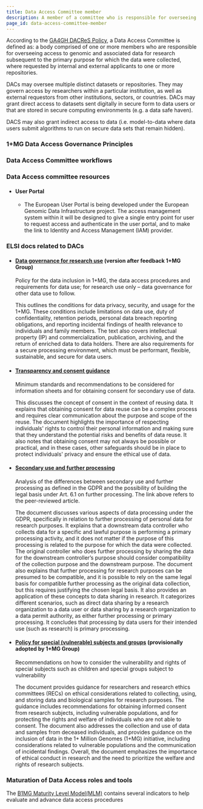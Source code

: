 ```yaml
---
title: Data Access Committee member
description: A member of a committee who is responsible for overseeing access to genomic and associated data.
page_id: data-access-committee-member
---
```


According to the [GA4GH DACReS Policy](https://www.ga4gh.org/wp-content/uploads/GA4GH-Data-Access-Committee-Guiding-Principles-and-Procedural-Standards-Policy-Final-version.pdf), a Data Access Committee is defined as: a body comprised of one or more members who are responsible for overseeing access to genomic and associated data for research subsequent to the primary purpose for which the data were collected, where requested by internal and external applicants to one or more repositories. 

DACs may oversee multiple distinct datasets or repositories. They may govern access by researchers within a particular institution, as well as external requestors from other institutions, sectors, or countries. DACs may grant direct access to datasets sent digitally in secure form to data users or that are stored in secure computing environments (e.g. a data safe haven). 

DACS may also grant indirect access to data (i.e. model-to-data where data users submit algorithms to run on secure data sets that remain hidden).

### 1+MG Data Access Governance Principles

### Data Access Committee workflows

### Data Access committee resources

* #### User Portal
    * The European User Portal is being developed under the European Genomic Data Infrastructure project.  The access management system within it will be designed to give a single entry point for user to request access and authenticate in the user portal, and to make the link to Identity and Access Management (IAM) provider.


### ELSI docs related to DACs

* #### [Data governance for research use](https://docs.google.com/document/d/1wnUjBMjntBBDfzV41KcwTp_HMoOyh1du/edit) (version after feedback 1+MG Group)

    Policy for the data inclusion in 1+MG, the data access procedures and requirements for data use; for research use only – data governance for other data use to follow. 

    This outlines the conditions for data privacy, security, and usage for the 1+MG. These conditions include limitations on data use, duty of confidentiality, retention periods, personal data breach reporting obligations, and reporting incidental findings of health relevance to individuals and family members. The text also covers intellectual property (IP) and commercialization, publication, archiving, and the return of enriched data to data holders. There are also requirements for a secure processing environment, which must be performant, flexible, sustainable, and secure for data users.

* #### [Transparency and consent guidance](https://docs.google.com/document/d/1FwWgDkktSEWeRu2nFqAbOd1h0xf68S2L/edit?usp=sharing&ouid=111924332661625180095&rtpof=true&sd=true)

    Minimum standards and recommendations to be considered for information sheets and for obtaining consent for secondary use of data.

    This discusses the concept of consent in the context of reusing data. It explains that obtaining consent for data reuse can be a complex process and requires clear communication about the purpose and scope of the reuse. The document highlights the importance of respecting individuals' rights to control their personal information and making sure that they understand the potential risks and benefits of data reuse. It also notes that obtaining consent may not always be possible or practical, and in these cases, other safeguards should be in place to protect individuals' privacy and ensure the ethical use of data.

* #### [Secondary use and further processing](https://docs.google.com/document/d/1hQfXyi-L0zvLTv0oh5lDBFu2qBJVIXJ9/edit?usp=share_link&ouid=111924332661625180095&rtpof=true&sd=true)

    Analysis of the differences between secondary use and further processing as defined in the GDPR and the possibility of building the legal basis under Art. 6.1 on further processing. The link above refers to the peer-reviewed article. 

    The document discusses various aspects of data processing under the GDPR, specifically in relation to further processing of personal data for research purposes. It explains that a downstream data controller who collects data for a specific and lawful purpose is performing a primary processing activity, and it does not matter if the purpose of this processing is related to the purpose for which the data were collected. The original controller who does further processing by sharing the data for the downstream controller’s purpose should consider compatibility of the collection purpose and the downstream purpose. The document also explains that further processing for research purposes can be presumed to be compatible, and it is possible to rely on the same legal basis for compatible further processing as the original data collection, but this requires justifying the chosen legal basis. It also provides an application of these concepts to data sharing in research. It categorizes different scenarios, such as direct data sharing by a research organization to a data user or data sharing by a research organization to a data permit authority, as either further processing or primary processing. It concludes that processing by data users for their intended use (such as research) is primary processing.

* #### [Policy for special (vulnerable) subjects and groups](https://docs.google.com/document/d/17_Nt3Er20-KdKoaoxAb4Ou5FN2Pe1hKU/edit?usp=share_link&ouid=111924332661625180095&rtpof=true&sd=true) (provisionally adopted by 1+MG Group)

    Recommendations on how to consider the vulnerability and rights of special subjects such as children and special groups subject to vulnerability

    The document provides guidance for researchers and research ethics committees (RECs) on ethical considerations related to collecting, using, and storing data and biological samples for research purposes. The guidance includes recommendations for obtaining informed consent from research subjects, including vulnerable populations, and for protecting the rights and welfare of individuals who are not able to consent. The document also addresses the collection and use of data and samples from deceased individuals, and provides guidance on the inclusion of data in the 1+ Million Genomes (1+MG) initiative, including considerations related to vulnerable populations and the communication of incidental findings. Overall, the document emphasizes the importance of ethical conduct in research and the need to prioritize the welfare and rights of research subjects.



### Maturation of Data Access roles and tools

The [B1MG Maturity Level Model(MLM)](https://b1mg-project.eu/resources/maturity-level-model) contains several indicators to help evaluate and advance data access procedures



